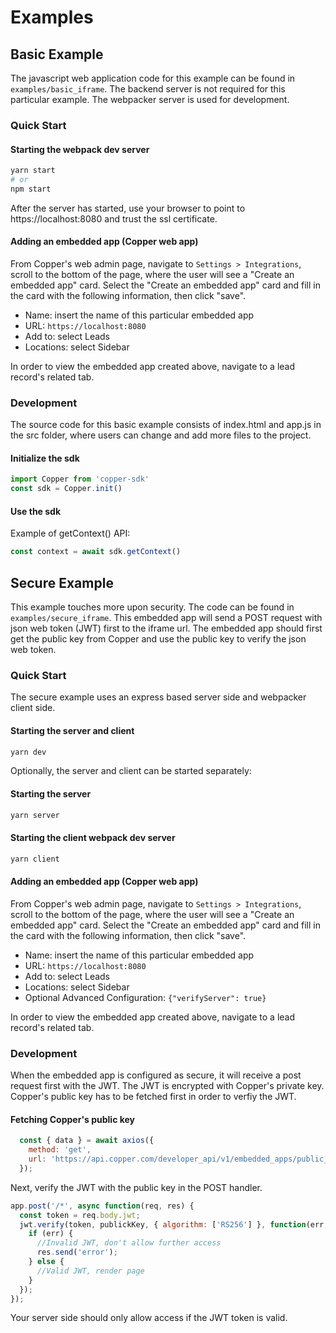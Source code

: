 # Examples
## Basic Example
The javascript web application code for this example can be found in `examples/basic_iframe`.
The backend server is not required for this particular example. The webpacker server is used for development.

### Quick Start
#### Starting the webpack dev server
```bash
yarn start
# or
npm start
```
After the server has started, use your browser to point to https://localhost:8080 and trust the ssl certificate.

#### Adding an embedded app (Copper web app)
From Copper's web admin page, navigate to `Settings > Integrations`, scroll to the bottom of the page, where the user will see a "Create an embedded app" card. Select the "Create an embedded app" card and fill in the card with the following information, then click "save".

* Name: insert the name of this particular embedded app
* URL: `https://localhost:8080`
* Add to: select Leads
* Locations: select Sidebar

In order to view the embedded app created above, navigate to a lead record's related tab.

### Development
The source code for this basic example consists of index.html and app.js in the src folder, where users can change and add more files to the project.

#### Initialize the sdk
```javascript
import Copper from 'copper-sdk'
const sdk = Copper.init()
```

#### Use the sdk
Example of getContext() API:
```javascript
const context = await sdk.getContext()
```

## Secure Example
This example touches more upon security. The code can be found in `examples/secure_iframe`. This embedded app will send a POST request with json web token (JWT) first to the iframe url. The embedded app should first get the public key from Copper and use the public key to verify the json web token.

### Quick Start
The secure example uses an express based server side and webpacker client side.
#### Starting the server and client
```bash
yarn dev
```
Optionally, the server and client can be started separately:
#### Starting the server
```bash
yarn server
```
#### Starting the client webpack dev server
```bash
yarn client
```

#### Adding an embedded app (Copper web app)
From Copper's web admin page, navigate to `Settings > Integrations`, scroll to the bottom of the page, where the user will see a "Create an embedded app" card. Select the "Create an embedded app" card and fill in the card with the following information, then click "save".

* Name: insert the name of this particular embedded app
* URL: `https://localhost:8080`
* Add to: select Leads
* Locations: select Sidebar
* Optional Advanced Configuration: `{"verifyServer": true}`

In order to view the embedded app created above, navigate to a lead record's related tab.


### Development
When the embedded app is configured as secure, it will receive a post request first with the JWT. The JWT is encrypted with Copper's private key. Copper's public key has to be fetched first in order to verfiy the JWT.
#### Fetching Copper's public key
```javascript
  const { data } = await axios({
    method: 'get',
    url: 'https://api.copper.com/developer_api/v1/embedded_apps/public_key',
  });
```
Next, verify the JWT with the public key in the POST handler.
```javascript
app.post('/*', async function(req, res) {
  const token = req.body.jwt;
  jwt.verify(token, publickKey, { algorithm: ['RS256'] }, function(err, payload) {
    if (err) {
      //Invalid JWT, don't allow further access
      res.send('error');
    } else {
      //Valid JWT, render page
    }
  });
});

```
Your server side should only allow access if the JWT token is valid.
